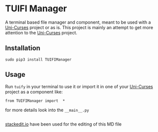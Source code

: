 # TUIFI Manager
A terminal based file manager and component, meant to be used with a [Uni-Curses](https://github.com/unicurses/unicurses) project or as is. This project is mainly an attempt to get more attention to the [Uni-Curses](https://github.com/unicurses/unicurses) project. 

## Installation
```terminal
sudo pip3 install TUIFIManager
```

## Usage
Run `tuify`  in your terminal  to use it or import it in one of your [Uni-Curses](https://github.com/unicurses/unicurses) project as a component like:
```
from TUIFIManager import  *
```
for more details look into the `__main__.py`
##
[stackedit.io](https://stackedit.io/app) have been used for the editing of this MD file
